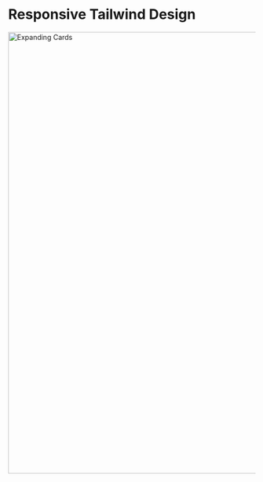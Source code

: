 # Responsive Tailwind Design
<a href="https://github.com/zokirjanov/TailwindCssResponsiveApp" target="_blank">
    <img src="https://github.com/zokirjanov/TailwindCssResponsiveApp/assets/116636143/064a91bd-9cad-4ca9-ba9b-d207ea5865e6" width="900" height="auto" alt="Expanding Cards">
</a>
